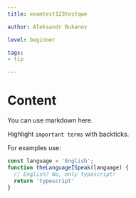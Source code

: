 ```yaml
---
title: examtest123testqwe

author: Aleksandr Bukanov

level: beginner

tags:
- tip

---
```


# Content
You can use markdown here.

Highlight `important terms` with backticks.

For examples use:
```typescript
const language = 'English';
function theLanguageISpeak(language) {
  // English? No, only typescript!
  return 'typescript'
}
```